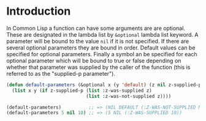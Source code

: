 # Introduction

In Common Lisp a function can have some arguments are are optional.
These are designated in the lambda list by `&optional` lambda list keyword.
A parameter will be bound to the value `nil` if it is not specified.
If there are several optional parameters they are bound in order.
Default values can be specified for optional parameters.
Finally a symbol an be specified for each optional parameter which will be bound to true or false depending on whether that parameter was supplied by the caller of the function (this is referred to as the "supplied-p parameter").

```lisp
(defun default-parameters (&optional x (y 'default) (z nil z-supplied-p))
  (list x y (if z-supplied-p (list :z-was-supplied z)
                             (list :z-was-not-supplied z))))

(default-parameters)          ;; => (NIL DEFAULT (:Z-WAS-NOT-SUPPLIED NIL))
(default-parameters 5 nil 10) ;; => (5 NIL (:Z-WAS-SUPPLIED 10))
```
